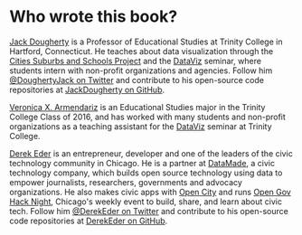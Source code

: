 # Who wrote this book?

[Jack Dougherty](http://bit.ly/jackdougherty) is a Professor of Educational Studies at Trinity College in Hartford, Connecticut. He teaches about data visualization through the [Cities Suburbs and Schools Project](http://commons.trincoll.edu/cssp/) and the [DataViz](http://commons.trincoll.edu/dataviz) seminar, where students intern with non-profit organizations and agencies. Follow him [@DoughertyJack on Twitter](https://twitter.com/doughertyjack) and contribute to his open-source code repositories at [JackDougherty on GitHub](https://github.com/JackDougherty).

[Veronica X. Armendariz](http://about.me/vero820) is an Educational Studies major in the Trinity College Class of 2016, and has worked with many students and non-profit organizations as a teaching assistant for the [DataViz](http://commons.trincoll.edu/dataviz) seminar at Trinity College.

[Derek Eder](http://derekeder.com) is an entrepreneur, developer and one of the leaders of the civic technology community in Chicago. He is a partner at [DataMade](http://datamade.us), a civic technology company, which builds open source technology using data to empower journalists, researchers, governments and advocacy organizations. He also makes civic apps with [Open City](http://opencityapps.org/) and runs [Open Gov Hack Night](http://opengovhacknight.org/), Chicago's weekly event to build, share, and learn about civic tech. Follow him [@DerekEder on Twitter](https://twitter.com/derekeder) and contribute to his open-source code repositories at [DerekEder on GitHub](https://github.com/derekeder).
